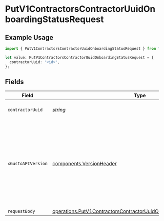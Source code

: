 # PutV1ContractorsContractorUuidOnboardingStatusRequest

## Example Usage

```typescript
import { PutV1ContractorsContractorUuidOnboardingStatusRequest } from "gusto-embedded/models/operations";

let value: PutV1ContractorsContractorUuidOnboardingStatusRequest = {
  contractorUuid: "<id>",
};
```

## Fields

| Field                                                                                                                                                                                                                        | Type                                                                                                                                                                                                                         | Required                                                                                                                                                                                                                     | Description                                                                                                                                                                                                                  |
| ---------------------------------------------------------------------------------------------------------------------------------------------------------------------------------------------------------------------------- | ---------------------------------------------------------------------------------------------------------------------------------------------------------------------------------------------------------------------------- | ---------------------------------------------------------------------------------------------------------------------------------------------------------------------------------------------------------------------------- | ---------------------------------------------------------------------------------------------------------------------------------------------------------------------------------------------------------------------------- |
| `contractorUuid`                                                                                                                                                                                                             | *string*                                                                                                                                                                                                                     | :heavy_check_mark:                                                                                                                                                                                                           | The UUID of the contractor                                                                                                                                                                                                   |
| `xGustoAPIVersion`                                                                                                                                                                                                           | [components.VersionHeader](../../models/components/versionheader.md)                                                                                                                                                         | :heavy_minus_sign:                                                                                                                                                                                                           | Determines the date-based API version associated with your API call. If none is provided, your application's [minimum API version](https://docs.gusto.com/embedded-payroll/docs/api-versioning#minimum-api-version) is used. |
| `requestBody`                                                                                                                                                                                                                | [operations.PutV1ContractorsContractorUuidOnboardingStatusRequestBody](../../models/operations/putv1contractorscontractoruuidonboardingstatusrequestbody.md)                                                                 | :heavy_minus_sign:                                                                                                                                                                                                           | N/A                                                                                                                                                                                                                          |